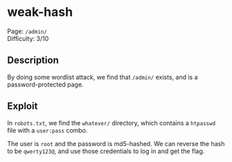 # weak-hash 

Page: `/admin/`  
Difficulty: 3/10

## Description

By doing some wordlist attack, we find that `/admin/` exists, and is a password-protected page.

## Exploit

In `robots.txt`, we find the `whatever/` directory, which contains a `htpasswd` file with a `user:pass` combo.

The user is `root` and the password is md5-hashed. We can reverse the hash to be `qwerty123@`, and use those credentials to log in and get the flag.
